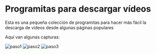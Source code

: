 # Programitas para descargar vídeos

Esta es una pequeña colección de programitas para hacer más fácil la descarga de vídeos desde algunas páginas populares

Aquí van algunas capturas:

![paso1](http://media.tvalacarta.info/herramientas/aragontv/descargar-aragontv-paso1.png)
![paso2](http://media.tvalacarta.info/herramientas/aragontv/descargar-aragontv-paso2.png)
![paso3](http://media.tvalacarta.info/herramientas/aragontv/descargar-aragontv-paso3.png)
